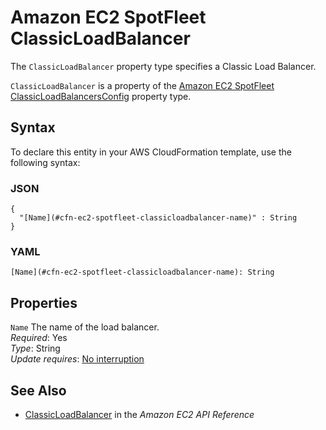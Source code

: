 # Amazon EC2 SpotFleet ClassicLoadBalancer<a name="aws-properties-ec2-spotfleet-classicloadbalancer"></a>

<a name="aws-properties-ec2-spotfleet-classicloadbalancer-description"></a>The `ClassicLoadBalancer` property type specifies a Classic Load Balancer\.

<a name="aws-properties-ec2-spotfleet-classicloadbalancer-inheritance"></a> `ClassicLoadBalancer` is a property of the [Amazon EC2 SpotFleet ClassicLoadBalancersConfig](aws-properties-ec2-spotfleet-classicloadbalancersconfig.md) property type\.

## Syntax<a name="aws-properties-ec2-spotfleet-classicloadbalancer-syntax"></a>

To declare this entity in your AWS CloudFormation template, use the following syntax:

### JSON<a name="aws-properties-ec2-spotfleet-classicloadbalancer-syntax.json"></a>

```
{
  "[Name](#cfn-ec2-spotfleet-classicloadbalancer-name)" : String
}
```

### YAML<a name="aws-properties-ec2-spotfleet-classicloadbalancer-syntax.yaml"></a>

```
[Name](#cfn-ec2-spotfleet-classicloadbalancer-name): String
```

## Properties<a name="aws-properties-ec2-spotfleet-classicloadbalancer-properties"></a>

`Name`  <a name="cfn-ec2-spotfleet-classicloadbalancer-name"></a>
The name of the load balancer\.  
 *Required*: Yes  
 *Type*: String  
 *Update requires*: [No interruption](using-cfn-updating-stacks-update-behaviors.md#update-no-interrupt) 

## See Also<a name="aws-properties-ec2-spotfleet-classicloadbalancer-seealso"></a>
+ [ClassicLoadBalancer](https://docs.aws.amazon.com/AWSEC2/latest/APIReference/API_ClassicLoadBalancer.html) in the *Amazon EC2 API Reference*